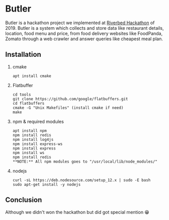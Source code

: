 # Butler

Butler is a hackathon project we implemented at [Riverbed Hackathon](https://www.riverbed.com/) of 2019. Butler is a system which collects and store data like restaurant details, location, food menu and price, from food delivery websites like FoodPanda, Zomato through a web crawler and answer queries like cheapest meal plan.

## Installation

1. cmake

   ```
   apt install cmake
   ```

2. Flatbuffer

   ```
   cd tools
   git clone https://github.com/google/flatbuffers.git
   cd flatbuffers
   cmake -G "Unix Makefiles" (install cmake if need)
   make
   ```

3. npm & required modules

   ```
   apt install npm
   npm install redis
   npm install log4js
   npm install express-ws
   npm install express
   npm install ws
   npm install redis
   **NOTE:** All npm modules goes to "/usr/local/lib/node_modules/"
   ```

4. nodejs

   ```
   curl -sL https://deb.nodesource.com/setup_12.x | sudo -E bash
   sudo apt-get install -y nodejs
   ```

## Conclusion

Although we didn't won the hackathon but did got special mention :grin:
